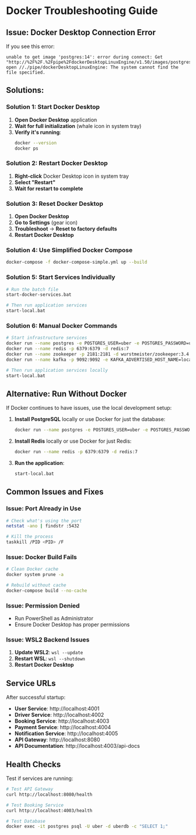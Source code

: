 # Docker Troubleshooting Guide

## Issue: Docker Desktop Connection Error

If you see this error:
```
unable to get image 'postgres:14': error during connect: Get "http://%2F%2F.%2Fpipe%2FdockerDesktopLinuxEngine/v1.50/images/postgres:14/json": open //./pipe/dockerDesktopLinuxEngine: The system cannot find the file specified.
```

## Solutions:

### Solution 1: Start Docker Desktop
1. **Open Docker Desktop** application
2. **Wait for full initialization** (whale icon in system tray)
3. **Verify it's running**:
   ```bash
   docker --version
   docker ps
   ```

### Solution 2: Restart Docker Desktop
1. **Right-click** Docker Desktop icon in system tray
2. **Select "Restart"**
3. **Wait for restart to complete**

### Solution 3: Reset Docker Desktop
1. **Open Docker Desktop**
2. **Go to Settings** (gear icon)
3. **Troubleshoot** → **Reset to factory defaults**
4. **Restart Docker Desktop**

### Solution 4: Use Simplified Docker Compose
```bash
docker-compose -f docker-compose-simple.yml up --build
```

### Solution 5: Start Services Individually
```bash
# Run the batch file
start-docker-services.bat

# Then run application services
start-local.bat
```

### Solution 6: Manual Docker Commands
```bash
# Start infrastructure services
docker run --name postgres -e POSTGRES_USER=uber -e POSTGRES_PASSWORD=uberpass -e POSTGRES_DB=uberdb -p 5432:5432 -d postgres:14
docker run --name redis -p 6379:6379 -d redis:7
docker run --name zookeeper -p 2181:2181 -d wurstmeister/zookeeper:3.4.6
docker run --name kafka -p 9092:9092 -e KAFKA_ADVERTISED_HOST_NAME=localhost -e KAFKA_ZOOKEEPER_CONNECT=localhost:2181 --link zookeeper:zookeeper -d wurstmeister/kafka:2.12-2.2.1

# Then run application services locally
start-local.bat
```

## Alternative: Run Without Docker

If Docker continues to have issues, use the local development setup:

1. **Install PostgreSQL** locally or use Docker for just the database:
   ```bash
   docker run --name postgres -e POSTGRES_USER=uber -e POSTGRES_PASSWORD=uberpass -e POSTGRES_DB=uberdb -p 5432:5432 -d postgres:14
   ```

2. **Install Redis** locally or use Docker for just Redis:
   ```bash
   docker run --name redis -p 6379:6379 -d redis:7
   ```

3. **Run the application**:
   ```bash
   start-local.bat
   ```

## Common Issues and Fixes

### Issue: Port Already in Use
```bash
# Check what's using the port
netstat -ano | findstr :5432

# Kill the process
taskkill /PID <PID> /F
```

### Issue: Docker Build Fails
```bash
# Clean Docker cache
docker system prune -a

# Rebuild without cache
docker-compose build --no-cache
```

### Issue: Permission Denied
- Run PowerShell as Administrator
- Ensure Docker Desktop has proper permissions

### Issue: WSL2 Backend Issues
1. **Update WSL2**: `wsl --update`
2. **Restart WSL**: `wsl --shutdown`
3. **Restart Docker Desktop**

## Service URLs

After successful startup:
- **User Service**: http://localhost:4001
- **Driver Service**: http://localhost:4002
- **Booking Service**: http://localhost:4003
- **Payment Service**: http://localhost:4004
- **Notification Service**: http://localhost:4005
- **API Gateway**: http://localhost:8080
- **API Documentation**: http://localhost:4003/api-docs

## Health Checks

Test if services are running:
```bash
# Test API Gateway
curl http://localhost:8080/health

# Test Booking Service
curl http://localhost:4003/health

# Test Database
docker exec -it postgres psql -U uber -d uberdb -c "SELECT 1;"
``` 